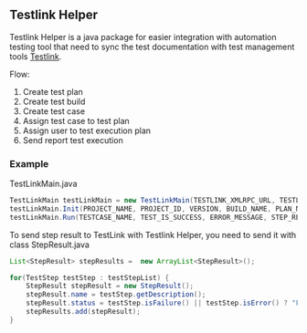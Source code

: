 ## Testlink Helper

Testlink Helper is a java package for easier integration with automation testing tool that need to sync the test documentation with test management tools [Testlink](http://testlink.org/).

Flow: 
1. Create test plan
2. Create test build
3. Create test case
4. Assign test case to test plan
5. Assign user to test execution plan
6. Send report test execution

### Example

TestLinkMain.java
```java
TestLinkMain testLinkMain = new TestLinkMain(TESTLINK_XMLRPC_URL, TESTLINK_USER_KEY);
testLinkMain.Init(PROJECT_NAME, PROJECT_ID, VERSION, BUILD_NAME, PLAN_NAME, USERNAME)
testLinkMain.Run(TESTCASE_NAME, TEST_IS_SUCCESS, ERROR_MESSAGE, STEP_RESULTS, SUITE_ID);
```

To send step result to TestLink with Testlink Helper, you need to send it with class StepResult.java
```java
List<StepResult> stepResults =  new ArrayList<StepResult>();

for(TestStep testStep : testStepList) {
    StepResult stepResult = new StepResult();
    stepResult.name = testStep.getDescription();
    stepResult.status = testStep.isFailure() || testStep.isError() ? "Failed" : "Success";
    stepResults.add(stepResult);
}
```